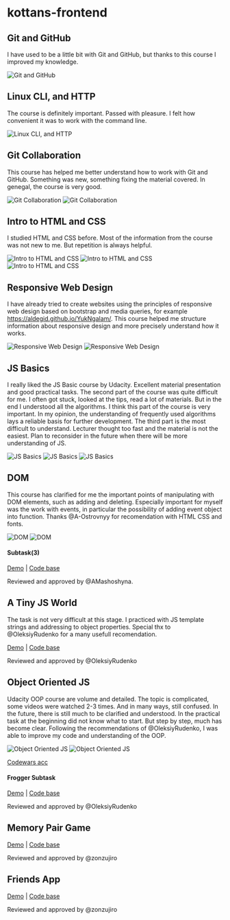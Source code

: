# kottans-frontend

## Git and GitHub
I have used to be a little bit with Git and GitHub, but thanks to this course I improved my knowledge.


![Git and GitHub](https://github.com/Aldegid/kottans-frontend/blob/master/task_git_intro/taks-git-intro.jpg)


## Linux CLI, and HTTP
The course is definitely important. Passed with pleasure. I felt how convenient it was to work with the command line.


![Linux CLI, and HTTP](https://github.com/Aldegid/kottans-frontend/blob/master/task_linux_cli/task_linux_cli.png)

## Git Collaboration
This course has helped me better understand how to work with Git and GitHub. Something was new, something fixing the material covered. In genegal, the course is very good.


![Git Collaboration](https://github.com/Aldegid/kottans-frontend/blob/master/task_git_collaboration/task_git_collaboration.png)
![Git Collaboration](https://github.com/Aldegid/kottans-frontend/blob/master/task_git_collaboration/task_git_collaboration_2.png)


## Intro to HTML and CSS
I studied HTML and CSS before. Most of the information from the course was not new to me. But repetition is always helpful.

![Intro to HTML and CSS](https://github.com/Aldegid/kottans-frontend/blob/master/task_html_css_intro/htmlacademy_css.jpg)
![Intro to HTML and CSS](https://github.com/Aldegid/kottans-frontend/blob/master/task_html_css_intro/htmlacademy_html.jpg)
![Intro to HTML and CSS](https://github.com/Aldegid/kottans-frontend/blob/master/task_html_css_intro/intro_html_css_udacity.jpg)


## Responsive Web Design
I have already tried to create websites using the principles of responsive web design based on bootstrap and media queries, for example https://aldegid.github.io/YukNgalam/. This course helped me structure information about responsive design and more precisely understand how it works.


![Responsive Web Design](https://github.com/Aldegid/kottans-frontend/blob/master/task_responsive_web_design/responsive_udacity.jpg)
![Responsive Web Design](https://github.com/Aldegid/kottans-frontend/blob/master/task_responsive_web_design/flexbox_froggy.jpg)


## JS Basics
I really liked the JS Basic course by Udacity. Excellent material presentation and good practical tasks.
The second part of the course was quite difficult for me. I often got stuck, looked at the tips, read a lot of materials. But in the end I understood all the algorithms. I think this part of the course is very important. In my opinion, the understanding of frequently used algorithms lays a reliable basis for further development.
The third part is the most difficult to understand. Lecturer thought too fast and the material is not the easiest. Plan to reconsider in the future when there will be more understanding of JS.


![JS Basics](https://github.com/Aldegid/kottans-frontend/blob/master/task_js_basics/task_js_basics_udacity.jpg)
![JS Basics](https://github.com/Aldegid/kottans-frontend/blob/master/task_js_basics/task_js_basics_codecamp.jpg)
![JS Basics](https://github.com/Aldegid/kottans-frontend/blob/master/task_js_basics/egghead_algorithm.jpg)


## DOM
This course has clarified for me the important points of manipulating with DOM elements, such as adding and deleting. Especially important for myself was the work with events, in particular the possibility of adding event object into function.
Thanks @A-Ostrovnyy for recomendation with HTML CSS and fonts.


![DOM](https://github.com/Aldegid/kottans-frontend/blob/master/task_js_dom/task_js_dom.jpg)
![DOM](https://github.com/Aldegid/kottans-frontend/blob/master/task_js_dom/algorithm_p2.jpg)

#### Subtask(3)

[Demo](https://aldegid.github.io/KottansDOMPrictice/) |
[Code base](https://github.com/Aldegid/aldegid.github.io/tree/master/KottansDOMPrictice)

Reviewed and approved by @AMashoshyna.


## A Tiny JS World
The task is not very difficult at this stage. I practiced with JS template strings and addressing to object properties. Special thx to  @OleksiyRudenko for a many usefull recomendation.


[Demo](https://aldegid.github.io/a-tiny-JS-world/) |
[Code base](https://github.com/Aldegid/a-tiny-JS-world)

Reviewed and approved by @OleksiyRudenko

## Object Oriented JS
 Udacity OOP course are volume and detailed. The topic is complicated, some videos were watched 2-3 times. And in many ways, still confused. In the future, there is still much to be clarified and understood.
 In the practical task at the beginning did not know what to start. But step by step, much has become clear. Following the recommendations of @OleksiyRudenko, I was able to improve my code and understanding of the OOP.


 ![Object Oriented JS](https://github.com/Aldegid/kottans-frontend/blob/master/task_js_oop/task_js_oop.jpg)
 ![Object Oriented JS](https://github.com/Aldegid/kottans-frontend/blob/master/task_js_oop/codewars.jpg)

 [Codewars acc](https://www.codewars.com/users/Aldegid)

 #### Frogger Subtask

[Demo](https://aldegid.github.io/a-tiny-JS-world/) |
[Code base](https://github.com/Aldegid/a-tiny-JS-world/tree/a-tiny-JS-world-OOP)

Reviewed and approved by @OleksiyRudenko

## Memory Pair Game

[Demo](https://aldegid.github.io/Memory-pair-game/) |
[Code base](https://github.com/Aldegid/aldegid.github.io/tree/master/Memory-pair-game)

Reviewed and approved by @zonzujiro

## Friends App

[Demo](https://aldegid.github.io/friends-app/) |
[Code base](https://github.com/Aldegid/aldegid.github.io/tree/master/friends-app)

Reviewed and approved by @zonzujiro
